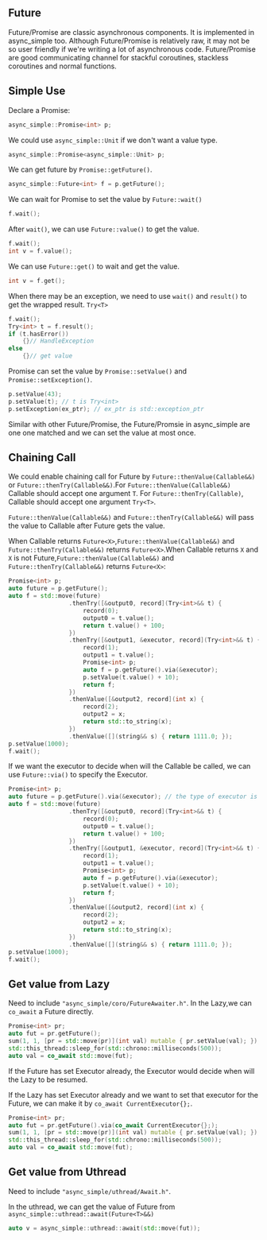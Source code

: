 ## Future

Future/Promise are classic asynchronous components. It is implemented in async_simple too. Although Future/Promise is relatively raw, it may not be so user friendly if we're writing a lot of asynchronous code. Future/Promise are good communicating channel for stackful coroutines, stackless coroutines and normal functions.

## Simple Use

Declare a Promise:

```C++
async_simple::Promise<int> p;
```

We could use `async_simple::Unit` if we don't want a value type.

```C++
async_simple::Promise<async_simple::Unit> p;
```

We can get future by `Promise::getFuture()`.

```C++
async_simple::Future<int> f = p.getFuture();
```

We can wait for Promise to set the value by `Future::wait()`

```C++
f.wait();
```

After `wait()`, we can use `Future::value()` to get the value.

```C++
f.wait();
int v = f.value();
```

We can use `Future::get()` to wait and get the value.

```C++
int v = f.get();
```

When there may be an exception, we need to use `wait()` and `result()` to get the wrapped result. `Try<T>`

```C++
f.wait();
Try<int> t = f.result();
if (t.hasError())
    {}// HandleException
else
    {}// get value
```

Promise can set the value by `Promise::setValue()` and `Promise::setException()`.

```C++
p.setValue(43);
p.setValue(t); // t is Try<int>
p.setException(ex_ptr); // ex_ptr is std::exception_ptr
```

Similar with other Future/Promise, the Future/Promsie in async_simple are one one matched and we can set the value at most once.

## Chaining Call

We could enable chaining call for Future by `Future::thenValue(Callable&&)` or `Future::thenTry(Callable&&)`.For `Future::thenValue(Callable&&)` Callable should accept one argument  `T`. For `Future::thenTry(Callable)`, Callable should accept one argument `Try<T>`.

`Future::thenValue(Callable&&)` and `Future::thenTry(Callable&&)` will pass the value to Callable after Future gets the value.

When Callable returns `Future<X>`,`Future::thenValue(Callable&&)` and `Future::thenTry(Callable&&)` returns `Future<X>`.When Callable returns `X` and `X` is not Future,`Future::thenValue(Callable&&)` and `Future::thenTry(Callable&&)` returns `Future<X>`:

```C++
Promise<int> p;
auto future = p.getFuture();
auto f = std::move(future)
                 .thenTry([&output0, record](Try<int>&& t) {
                     record(0);
                     output0 = t.value();
                     return t.value() + 100;
                 })
                 .thenTry([&output1, &executor, record](Try<int>&& t) {
                     record(1);
                     output1 = t.value();
                     Promise<int> p;
                     auto f = p.getFuture().via(&executor);
                     p.setValue(t.value() + 10);
                     return f;
                 })
                 .thenValue([&output2, record](int x) {
                     record(2);
                     output2 = x;
                     return std::to_string(x);
                 })
                 .thenValue([](string&& s) { return 1111.0; });
p.setValue(1000);
f.wait();
```

If we want the executor to decide when will the Callable be called, we can use `Future::via()` to specify the Executor.

```C++
Promise<int> p;
auto future = p.getFuture().via(&executor); // the type of executor is derived type of async_simple::Executor
auto f = std::move(future)
                 .thenTry([&output0, record](Try<int>&& t) {
                     record(0);
                     output0 = t.value();
                     return t.value() + 100;
                 })
                 .thenTry([&output1, &executor, record](Try<int>&& t) {
                     record(1);
                     output1 = t.value();
                     Promise<int> p;
                     auto f = p.getFuture().via(&executor);
                     p.setValue(t.value() + 10);
                     return f;
                 })
                 .thenValue([&output2, record](int x) {
                     record(2);
                     output2 = x;
                     return std::to_string(x);
                 })
                 .thenValue([](string&& s) { return 1111.0; });
p.setValue(1000);
f.wait();
```

## Get value from Lazy

Need to include `"async_simple/coro/FutureAwaiter.h"`.
In the Lazy,we can `co_await` a Future directly.

```C++
Promise<int> pr;
auto fut = pr.getFuture();
sum(1, 1, [pr = std::move(pr)](int val) mutable { pr.setValue(val); });
std::this_thread::sleep_for(std::chrono::milliseconds(500));
auto val = co_await std::move(fut);
```

If the Future has set Executor already, the Executor would decide when will the Lazy to be resumed.

If the Lazy has set Executor already and we want to set that executor for the Future, we can make it by `co_await CurrentExecutor{};`.

```C++
Promise<int> pr;
auto fut = pr.getFuture().via(co_await CurrentExecutor{};);
sum(1, 1, [pr = std::move(pr)](int val) mutable { pr.setValue(val); });
std::this_thread::sleep_for(std::chrono::milliseconds(500));
auto val = co_await std::move(fut);
```

## Get value from Uthread

Need to include `"async_simple/uthread/Await.h"`.

In the uthread, we can get the value  of Future from `async_simple::uthread::await(Future<T>&&)`

```C++
auto v = async_simple::uthread::await(std::move(fut));
```
